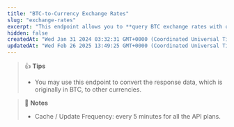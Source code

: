 ```yaml
---
title: "BTC-to-Currency Exchange Rates"
slug: "exchange-rates"
excerpt: "This endpoint allows you to **query BTC exchange rates with other currencies**"
hidden: false
createdAt: "Wed Jan 31 2024 03:32:31 GMT+0000 (Coordinated Universal Time)"
updatedAt: "Wed Feb 26 2025 13:49:25 GMT+0000 (Coordinated Universal Time)"
---
```

> 👍 **Tips**
> 
> - You may use this endpoint to convert the response data, which is originally in BTC, to other currencies.

> 📘 **Notes**
> 
> - Cache / Update Frequency: every 5 minutes for all the API plans.
